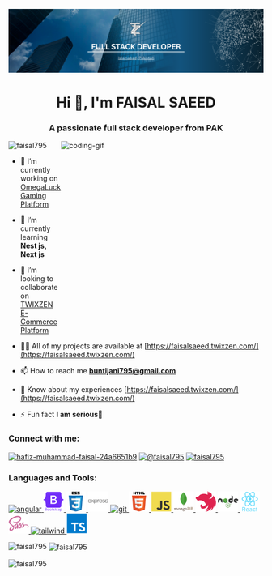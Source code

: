 ![logo](https://github.com/faisal795/faisal795/blob/main/faisal.png)

<h1 align="center">Hi 👋, I'm FAISAL SAEED</h1>
<h3 align="center">A passionate full stack developer from PAK</h3>
<img align="right" alt="coding-gif" width="400" height="350"  src="https://media.licdn.com/dms/image/D5612AQGOmwfIE5mlWA/article-cover_image-shrink_720_1280/0/1674617947228?e=2147483647&v=beta&t=FTU_isQ6VYfV5D_ueFHPWvT8ZqgDeJG3yr8Mi8lpfk0" />
<p align="left"> <img src="https://komarev.com/ghpvc/?username=faisal795&label=Profile%20views&color=0e75b6&style=flat" alt="faisal795" /> </p>

- 🔭 I’m currently working on [OmegaLuck Gaming Platform](https://www.omegaluck.com/)

- 🌱 I’m currently learning **Nest js, Next js**

- 👯 I’m looking to collaborate on [TWIXZEN E-Commerce Platform](https://twixzen.com/)

- 👨‍💻 All of my projects are available at [https://faisalsaeed.twixzen.com/](https://faisalsaeed.twixzen.com/)

- 📫 How to reach me **buntijani795@gmail.com**

- 📄 Know about my experiences [https://faisalsaeed.twixzen.com/](https://faisalsaeed.twixzen.com/)

- ⚡ Fun fact **I am serious🙂**

<h3 align="left">Connect with me:</h3>
<p align="left">
<a href="https://linkedin.com/in/hafiz-muhammad-faisal-24a6651b9" target="blank"><img align="center" src="https://raw.githubusercontent.com/rahuldkjain/github-profile-readme-generator/master/src/images/icons/Social/linked-in-alt.svg" alt="hafiz-muhammad-faisal-24a6651b9" height="30" width="40" /></a>
<a href="https://www.hackerrank.com/faisal795" target="blank"><img align="center" src="https://raw.githubusercontent.com/rahuldkjain/github-profile-readme-generator/master/src/images/icons/Social/hackerrank.svg" alt="@faisal795" height="30" width="40" /></a>
<a href="https://www.leetcode.com/faisal795" target="blank"><img align="center" src="https://raw.githubusercontent.com/rahuldkjain/github-profile-readme-generator/master/src/images/icons/Social/leet-code.svg" alt="faisal795" height="30" width="40" /></a>
</p>

<h3 align="left">Languages and Tools:</h3>
<p align="left"> <a href="https://angular.io" target="_blank" rel="noreferrer"> <img src="https://angular.io/assets/images/logos/angular/angular.svg" alt="angular" width="40" height="40"/> </a> <a href="https://getbootstrap.com" target="_blank" rel="noreferrer"> <img src="https://raw.githubusercontent.com/devicons/devicon/master/icons/bootstrap/bootstrap-plain-wordmark.svg" alt="bootstrap" width="40" height="40"/> </a> <a href="https://www.w3schools.com/css/" target="_blank" rel="noreferrer"> <img src="https://raw.githubusercontent.com/devicons/devicon/master/icons/css3/css3-original-wordmark.svg" alt="css3" width="40" height="40"/> </a> <a href="https://expressjs.com" target="_blank" rel="noreferrer"> <img src="https://raw.githubusercontent.com/devicons/devicon/master/icons/express/express-original-wordmark.svg" alt="express" width="40" height="40"/> </a> <a href="https://git-scm.com/" target="_blank" rel="noreferrer"> <img src="https://www.vectorlogo.zone/logos/git-scm/git-scm-icon.svg" alt="git" width="40" height="40"/> </a> <a href="https://www.w3.org/html/" target="_blank" rel="noreferrer"> <img src="https://raw.githubusercontent.com/devicons/devicon/master/icons/html5/html5-original-wordmark.svg" alt="html5" width="40" height="40"/> </a> <a href="https://developer.mozilla.org/en-US/docs/Web/JavaScript" target="_blank" rel="noreferrer"> <img src="https://raw.githubusercontent.com/devicons/devicon/master/icons/javascript/javascript-original.svg" alt="javascript" width="40" height="40"/> </a> <a href="https://www.mongodb.com/" target="_blank" rel="noreferrer"> <img src="https://raw.githubusercontent.com/devicons/devicon/master/icons/mongodb/mongodb-original-wordmark.svg" alt="mongodb" width="40" height="40"/> </a> <a href="https://nestjs.com/" target="_blank" rel="noreferrer"> <img src="https://raw.githubusercontent.com/devicons/devicon/master/icons/nestjs/nestjs-plain.svg" alt="nestjs" width="40" height="40"/> </a> <a href="https://nodejs.org" target="_blank" rel="noreferrer"> <img src="https://raw.githubusercontent.com/devicons/devicon/master/icons/nodejs/nodejs-original-wordmark.svg" alt="nodejs" width="40" height="40"/> </a> <a href="https://reactjs.org/" target="_blank" rel="noreferrer"> <img src="https://raw.githubusercontent.com/devicons/devicon/master/icons/react/react-original-wordmark.svg" alt="react" width="40" height="40"/> </a> <a href="https://sass-lang.com" target="_blank" rel="noreferrer"> <img src="https://raw.githubusercontent.com/devicons/devicon/master/icons/sass/sass-original.svg" alt="sass" width="40" height="40"/> </a> <a href="https://tailwindcss.com/" target="_blank" rel="noreferrer"> <img src="https://www.vectorlogo.zone/logos/tailwindcss/tailwindcss-icon.svg" alt="tailwind" width="40" height="40"/> </a> <a href="https://www.typescriptlang.org/" target="_blank" rel="noreferrer"> <img src="https://raw.githubusercontent.com/devicons/devicon/master/icons/typescript/typescript-original.svg" alt="typescript" width="40" height="40"/> </a> </p>

<p><img align="left" src="https://github-readme-stats.vercel.app/api/top-langs?username=faisal795&show_icons=true&locale=en&layout=compact" alt="faisal795" /></p>

<p>&nbsp;<img align="center" src="https://github-readme-stats.vercel.app/api?username=faisal795&show_icons=true&locale=en" alt="faisal795" /></p>

<p><img align="center" src="https://github-readme-streak-stats.herokuapp.com/?user=faisal795&" alt="faisal795" /></p>
